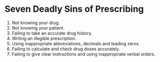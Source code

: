 # Seven Deadly Sins of Prescribing
1. Not knowing your drug.
2. Not knowing your patient.
3. Failing to take an accurate drug history.
4. Writing an illegible prescription.
5. Using inappropriate abbreviations, decimals and leading zeros.
6. Failing to calculate and check drug doses accurately.
7. Failing to give clear instructions and using inappropriate verbal orders.

<!-- {BearID:E3A1BE1F-1413-4DD2-A0BD-6ED29F313119-4850-00007BB4C5696C09} -->
